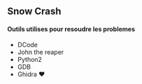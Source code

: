 ## Snow Crash

#### Outils utilises pour resoudre les problemes
- DCode
- John the reaper
- Python2
- GDB
- Ghidra ❤️
